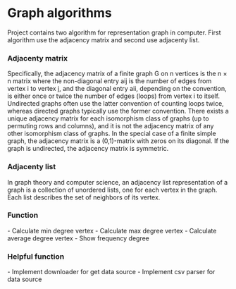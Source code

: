 <h1> Graph algorithms </h1>
Project contains two algorithm for representation graph in computer. First algorithm use the adjacency matrix and second use adjacenty list.

<h3> Adjacenty matrix </h3>
Specifically, the adjacency matrix of a finite graph G on n vertices is the n × n matrix where the non-diagonal entry aij is the number of edges from vertex i to vertex j, and the diagonal entry aii, depending on the convention, is either once or twice the number of edges (loops) from vertex i to itself. Undirected graphs often use the latter convention of counting loops twice, whereas directed graphs typically use the former convention. There exists a unique adjacency matrix for each isomorphism class of graphs (up to permuting rows and columns), and it is not the adjacency matrix of any other isomorphism class of graphs. In the special case of a finite simple graph, the adjacency matrix is a (0,1)-matrix with zeros on its diagonal. If the graph is undirected, the adjacency matrix is symmetric.

<h3> Adjacenty list </h3>
In graph theory and computer science, an adjacency list representation of a graph is a collection of unordered lists, one for each vertex in the graph. Each list describes the set of neighbors of its vertex.

<h3> Function </h3>
- Calculate min degree vertex
- Calculate max degree vertex
- Calculate average degree vertex
- Show frequency degree

<h3> Helpful function </h3>
- Implement downloader for get data source
- Implement csv parser for data source
